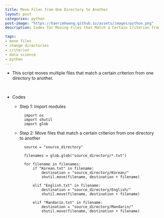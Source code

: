 ```yaml
---
title: Move Files from One Directory to Another
layout: post
categories: python
post-image: "https://haerimhwang.github.io/assets/images/python.png"
description: Codes for Moving Files that Match a Certain Criterion from One Directory to Another

tags:
- move files 
- change directories 
- criterion
- data science 
- python
---
```


* This script moves multiple files that match a certain criterion from one directory to another.  
<br>

* Codes
    
    * Step 1: Import modules
        
            import os
            import shutil
            import glob 
            
 
    * Step 2: Move files that match a certain criterion from one directory to another
        
            source = "source_directory"
            
            filenames = glob.glob("source_directory/*.txt")
            
            for filename in filenames:
                if "Korean.txt" in filename:
                    destination = "source_directory/Korean/"
                    shutil.move(filename, destination + filename) 
            
                elif "English.txt" in filename:
                    destination = "source_directory/English/"
                    shutil.move(filename, destination + filename)
            
                elif "Mandarin.txt" in filename:
                    destination = "source_directory/Mandarin/"
                    shutil.move(filename, destination + filename) 
           

